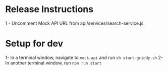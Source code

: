 # Release Instructions 
1 - Uncomment Mock API URL from api/services/search-service.js

# Setup for dev 
1- In a terminal window, navigate to `mock-api` and run `sh start-griddy.sh`
2- In another terminal window, run `npm run start`